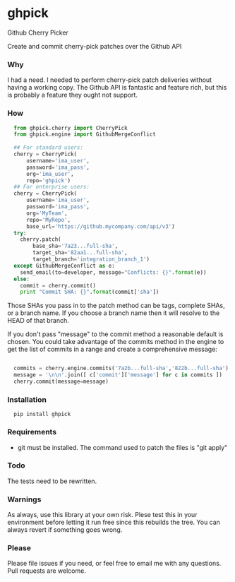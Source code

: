 # ghpick
Github Cherry Picker

Create and commit cherry-pick patches over the Github API

### Why
I had a need. I needed to perform cherry-pick patch deliveries without having a working copy. The Github API is fantastic and feature rich, but this is probably a feature they ought not support.

### How
```Python
  from ghpick.cherry import CherryPick
  from ghpick.engine import GithubMergeConflict
  
  ## For standard users:
  cherry = CherryPick(
      username='ima_user',
      password='ima_pass',
      org='ima_user',
      repo='ghpick')
  ## For enterprise users:
  cherry = CherryPick(
      username='ima_user',
      password='ima_pass',
      org='MyTeam',
      repo='MyRepo',
      base_url='https://github.mycompany.com/api/v3')
  try:
    cherry.patch(
        base_sha='7a23...full-sha',
        target_sha='82aa1...full-sha',
        target_branch='integration_branch_1')
  except GithubMergeConflict as e:
    send_email(to=developer, message="Conflicts: {}".format(e))
  else:
    commit = cherry.commit()
    print "Commit SHA: {}".format(commit['sha'])
```
Those SHAs you pass in to the patch method can be tags, complete SHAs, or a branch name. If you choose a branch name then it will resolve to the HEAD of that branch.

If you don't pass "message" to the commit method a reasonable default is chosen. You could take advantage of the commits method in the engine to get the list of commits in a range and create a comprehensive message:

```Python

  commits = cherry.engine.commits('7a2b...full-sha','822b...full-sha')
  message = '\n\n'.join([ c['commit']['message'] for c in commits ])
  cherry.commit(message=message)
```

### Installation
```Shell
  pip install ghpick
```

### Requirements
* git must be installed. The command used to patch the files is "git apply"

### Todo
The tests need to be rewritten. 

### Warnings
As always, use this library at your own risk. Plese test this in your environment before letting it run free since this rebuilds the tree. You can always revert if something goes wrong.

### Please
Please file issues if you need, or feel free to email me with any questions. Pull requests are welcome.
